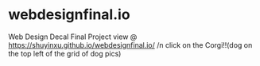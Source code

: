 # webdesignfinal.io
Web Design Decal Final Project
view @ https://shuyinxu.github.io/webdesignfinal.io/
/n click on the Corgi!!(dog on the top left of the grid of dog pics)
